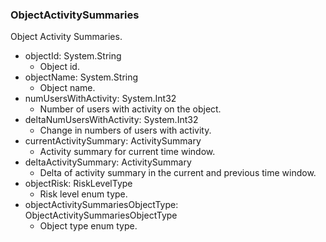 ### ObjectActivitySummaries
Object Activity Summaries.

- objectId: System.String
  - Object id.
- objectName: System.String
  - Object name.
- numUsersWithActivity: System.Int32
  - Number of users with activity on the object.
- deltaNumUsersWithActivity: System.Int32
  - Change in numbers of users with activity.
- currentActivitySummary: ActivitySummary
  - Activity summary for current time window.
- deltaActivitySummary: ActivitySummary
  - Delta of activity summary in the current and previous time window.
- objectRisk: RiskLevelType
  - Risk level enum type.
- objectActivitySummariesObjectType: ObjectActivitySummariesObjectType
  - Object type enum type.
